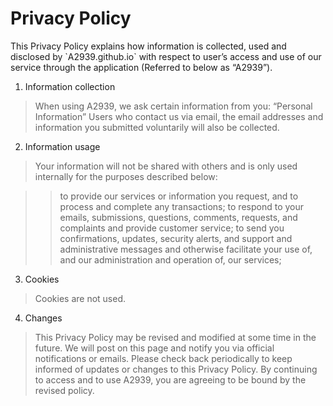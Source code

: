 <h1>Privacy Policy</h1>
This Privacy Policy explains how information is collected, used and disclosed by `A2939.github.io` with respect to user’s access and use of our service through the application (Referred to below as “A2939”).

1. Information collection
> When using A2939, we ask certain information from you: “Personal Information” 
> Users who contact us via email, the email addresses and information you submitted voluntarily will also be collected.

2. Information usage
> Your information will not be shared with others and is only used internally for the purposes described below:

>>    to provide our services or information you request, and to process and complete any transactions;
>>    to respond to your emails, submissions, questions, comments, requests, and complaints and provide customer service;
>>    to send you confirmations, updates, security alerts, and support and administrative messages and otherwise facilitate your use of, and our administration and   operation of, our services;

3. Cookies
>  Cookies are not used.

4. Changes
>  This Privacy Policy may be revised and modified at some time in the future. We will post on this page and notify you via official notifications or emails. Please check back periodically to keep informed of updates or changes to this Privacy Policy. By continuing to access and to use A2939, you are agreeing to be bound by the revised policy.
